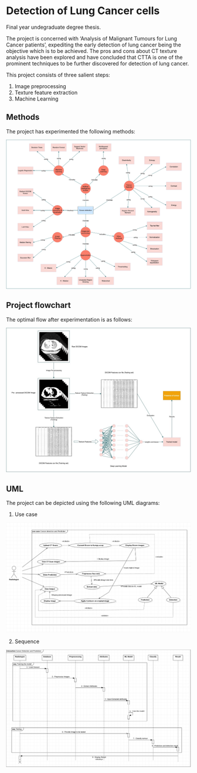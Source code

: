 # Detection of Lung Cancer cells

Final year undegraduate degree thesis.

The project is concerned with ‘Analysis of Malignant Tumours for Lung Cancer patients’, expediting the early detection of lung cancer being the objective which is to be achieved. The pros and cons about CT texture analysis have been explored and have concluded that CTTA is one of the prominent techniques to be further discovered for detection of lung cancer.

This project consists of three salient steps:

1. Image preprocessing
2. Texture feature extraction
3. Machine Learning

## Methods

The project has experimented the following methods:

![Methods](/images/methods.png?raw=true "Methods experimented")

## Project flowchart

The optimal flow after experimentation is as follows:

![Flow](/images/flow.jpg?raw=true "Project flow")

## UML

The project can be depicted using the following UML diagrams:

1. Use case

![UseCase](/images/use_case.png?raw=true "Use Case Diagram")

2. Sequence

![Sequence](/images/sequence.png?raw=true "Sequence Diagram")